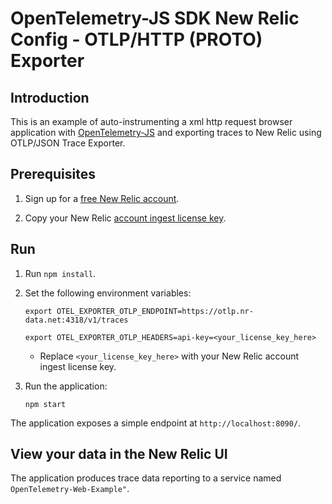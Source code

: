 # OpenTelemetry-JS SDK New Relic Config - OTLP/HTTP (PROTO) Exporter

## Introduction

This is an example of auto-instrumenting a xml http request browser application with [OpenTelemetry-JS](https://github.com/open-telemetry/opentelemetry-js-contrib/tree/main/metapackages/auto-instrumentations-web) and exporting traces to New Relic using OTLP/JSON Trace Exporter.

## Prerequisites

1. Sign up for a [free New Relic account](https://newrelic.com/signup).

2. Copy your New Relic [account ingest license key](https://one.newrelic.com/launcher/api-keys-ui.launcher).

## Run

1. Run `npm install`.

2. Set the following environment variables:

   ```shell
   export OTEL_EXPORTER_OTLP_ENDPOINT=https://otlp.nr-data.net:4318/v1/traces

   export OTEL_EXPORTER_OTLP_HEADERS=api-key=<your_license_key_here>
   ```
   - Replace `<your_license_key_here>` with your New Relic account ingest license key.

3. Run the application:

   ```shell
   npm start
   ```

The application exposes a simple endpoint at `http://localhost:8090/`.

## View your data in the New Relic UI

The application produces trace data reporting to a service named `OpenTelemetry-Web-Example"`.
